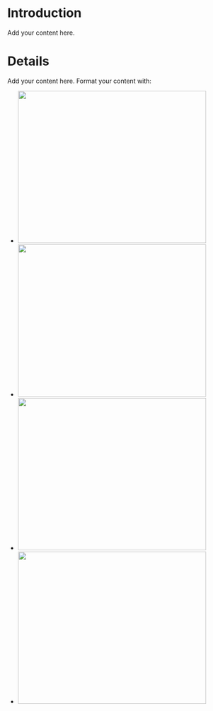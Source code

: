# Introduction #

Add your content here.


# Details #

Add your content here.  Format your content with:
  * <a href='http://www.youtube.com/watch?feature=player_embedded&v=w55PczfTm6Q' target='_blank'><img src='http://img.youtube.com/vi/w55PczfTm6Q/0.jpg' width='425' height=344 /></a>
  * <a href='http://www.youtube.com/watch?feature=player_embedded&v=3w17vTuk72g' target='_blank'><img src='http://img.youtube.com/vi/3w17vTuk72g/0.jpg' width='425' height=344 /></a>
  * <a href='http://www.youtube.com/watch?feature=player_embedded&v=jaSlQq3vZBE' target='_blank'><img src='http://img.youtube.com/vi/jaSlQq3vZBE/0.jpg' width='425' height=344 /></a>
  * <a href='http://www.youtube.com/watch?feature=player_embedded&v=TSrDcjy2-zE' target='_blank'><img src='http://img.youtube.com/vi/TSrDcjy2-zE/0.jpg' width='425' height=344 /></a>
